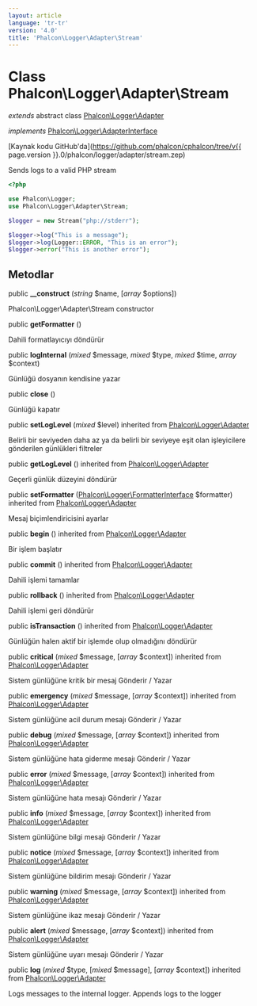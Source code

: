 ```yaml
---
layout: article
language: 'tr-tr'
version: '4.0'
title: 'Phalcon\Logger\Adapter\Stream'
---
```

# Class **Phalcon\Logger\Adapter\Stream**

*extends* abstract class [Phalcon\Logger\Adapter](Phalcon_Logger_Adapter)

*implements* [Phalcon\Logger\AdapterInterface](Phalcon_Logger_AdapterInterface)

[Kaynak kodu GitHub'da](https://github.com/phalcon/cphalcon/tree/v{{ page.version }}.0/phalcon/logger/adapter/stream.zep)

Sends logs to a valid PHP stream

```php
<?php

use Phalcon\Logger;
use Phalcon\Logger\Adapter\Stream;

$logger = new Stream("php://stderr");

$logger->log("This is a message");
$logger->log(Logger::ERROR, "This is an error");
$logger->error("This is another error");

```

## Metodlar

public **__construct** (*string* $name, [*array* $options])

Phalcon\Logger\Adapter\Stream constructor

public **getFormatter** ()

Dahili formatlayıcıyı döndürür

public **logInternal** (*mixed* $message, *mixed* $type, *mixed* $time, *array* $context)

Günlüğü dosyanın kendisine yazar

public **close** ()

Günlüğü kapatır

public **setLogLevel** (*mixed* $level) inherited from [Phalcon\Logger\Adapter](Phalcon_Logger_Adapter)

Belirli bir seviyeden daha az ya da belirli bir seviyeye eşit olan işleyicilere gönderilen günlükleri filtreler

public **getLogLevel** () inherited from [Phalcon\Logger\Adapter](Phalcon_Logger_Adapter)

Geçerli günlük düzeyini döndürür

public **setFormatter** ([Phalcon\Logger\FormatterInterface](Phalcon_Logger_FormatterInterface) $formatter) inherited from [Phalcon\Logger\Adapter](Phalcon_Logger_Adapter)

Mesaj biçimlendiricisini ayarlar

public **begin** () inherited from [Phalcon\Logger\Adapter](Phalcon_Logger_Adapter)

Bir işlem başlatır

public **commit** () inherited from [Phalcon\Logger\Adapter](Phalcon_Logger_Adapter)

Dahili işlemi tamamlar

public **rollback** () inherited from [Phalcon\Logger\Adapter](Phalcon_Logger_Adapter)

Dahili işlemi geri döndürür

public **isTransaction** () inherited from [Phalcon\Logger\Adapter](Phalcon_Logger_Adapter)

Günlüğün halen aktif bir işlemde olup olmadığını döndürür

public **critical** (*mixed* $message, [*array* $context]) inherited from [Phalcon\Logger\Adapter](Phalcon_Logger_Adapter)

Sistem günlüğüne kritik bir mesaj Gönderir / Yazar

public **emergency** (*mixed* $message, [*array* $context]) inherited from [Phalcon\Logger\Adapter](Phalcon_Logger_Adapter)

Sistem günlüğüne acil durum mesajı Gönderir / Yazar

public **debug** (*mixed* $message, [*array* $context]) inherited from [Phalcon\Logger\Adapter](Phalcon_Logger_Adapter)

Sistem günlüğüne hata giderme mesajı Gönderir / Yazar

public **error** (*mixed* $message, [*array* $context]) inherited from [Phalcon\Logger\Adapter](Phalcon_Logger_Adapter)

Sistem günlüğüne hata mesajı Gönderir / Yazar

public **info** (*mixed* $message, [*array* $context]) inherited from [Phalcon\Logger\Adapter](Phalcon_Logger_Adapter)

Sistem günlüğüne bilgi mesajı Gönderir / Yazar

public **notice** (*mixed* $message, [*array* $context]) inherited from [Phalcon\Logger\Adapter](Phalcon_Logger_Adapter)

Sistem günlüğüne bildirim mesajı Gönderir / Yazar

public **warning** (*mixed* $message, [*array* $context]) inherited from [Phalcon\Logger\Adapter](Phalcon_Logger_Adapter)

Sistem günlüğüne ikaz mesajı Gönderir / Yazar

public **alert** (*mixed* $message, [*array* $context]) inherited from [Phalcon\Logger\Adapter](Phalcon_Logger_Adapter)

Sistem günlüğüne uyarı mesajı Gönderir / Yazar

public **log** (*mixed* $type, [*mixed* $message], [*array* $context]) inherited from [Phalcon\Logger\Adapter](Phalcon_Logger_Adapter)

Logs messages to the internal logger. Appends logs to the logger